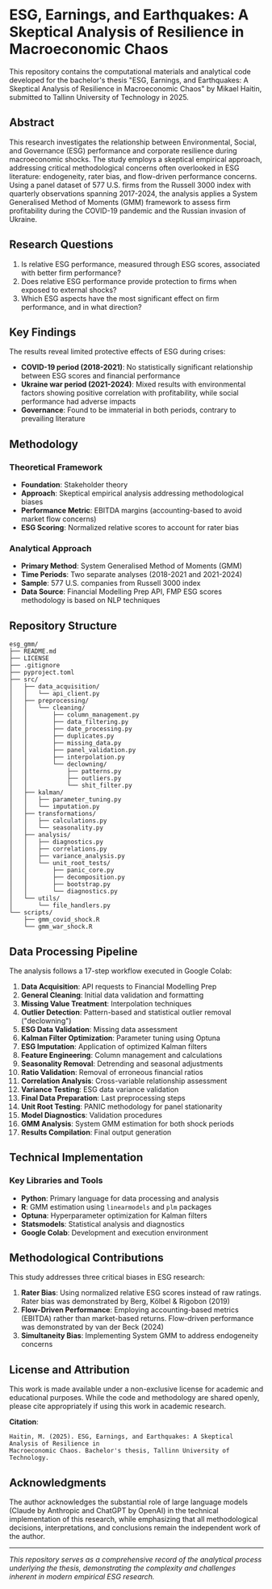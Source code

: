 # ESG, Earnings, and Earthquakes: A Skeptical Analysis of Resilience in Macroeconomic Chaos

This repository contains the computational materials and analytical code developed for the bachelor's thesis "ESG, Earnings, and Earthquakes: A Skeptical Analysis of Resilience in Macroeconomic Chaos" by Mikael Haitin, submitted to Tallinn University of Technology in 2025.

## Abstract

This research investigates the relationship between Environmental, Social, and Governance (ESG) performance and corporate resilience during macroeconomic shocks. The study employs a skeptical empirical approach, addressing critical methodological concerns often overlooked in ESG literature: endogeneity, rater bias, and flow-driven performance concerns. Using a panel dataset of 577 U.S. firms from the Russell 3000 index with quarterly observations spanning 2017-2024, the analysis applies a System Generalised Method of Moments (GMM) framework to assess firm profitability during the COVID-19 pandemic and the Russian invasion of Ukraine.

## Research Questions

1. Is relative ESG performance, measured through ESG scores, associated with better firm performance?
2. Does relative ESG performance provide protection to firms when exposed to external shocks?
3. Which ESG aspects have the most significant effect on firm performance, and in what direction?

## Key Findings

The results reveal limited protective effects of ESG during crises:
- **COVID-19 period (2018-2021)**: No statistically significant relationship between ESG scores and financial performance
- **Ukraine war period (2021-2024)**: Mixed results with environmental factors showing positive correlation with profitability, while social performance had adverse impacts
- **Governance**: Found to be immaterial in both periods, contrary to prevailing literature

## Methodology

### Theoretical Framework
- **Foundation**: Stakeholder theory
- **Approach**: Skeptical empirical analysis addressing methodological biases
- **Performance Metric**: EBITDA margins (accounting-based to avoid market flow concerns)
- **ESG Scoring**: Normalized relative scores to account for rater bias

### Analytical Approach
- **Primary Method**: System Generalised Method of Moments (GMM)
- **Time Periods**: Two separate analyses (2018-2021 and 2021-2024)
- **Sample**: 577 U.S. companies from Russell 3000 index
- **Data Source**: Financial Modelling Prep API, FMP ESG scores methodology is based on NLP techniques

## Repository Structure

```
esg_gmm/
├── README.md
├── LICENSE
├── .gitignore
├── pyproject.toml
├── src/
│   ├── data_acquisition/
│   │   └── api_client.py
│   ├── preprocessing/
│   │   └── cleaning/
│   │       ├── column_management.py
│   │       ├── data_filtering.py
│   │       ├── date_processing.py
│   │       ├── duplicates.py
│   │       ├── missing_data.py
│   │       ├── panel_validation.py
│   │       ├── interpolation.py
│   │       └── declowning/
│   │           ├── patterns.py
│   │           ├── outliers.py
│   │           └── shit_filter.py
│   ├── kalman/
│   │   ├── parameter_tuning.py
│   │   └── imputation.py
│   ├── transformations/
│   │   ├── calculations.py
│   │   └── seasonality.py
│   ├── analysis/
│   │   ├── diagnostics.py
│   │   ├── correlations.py
│   │   ├── variance_analysis.py
│   │   └── unit_root_tests/
│   │       ├── panic_core.py
│   │       ├── decomposition.py
│   │       ├── bootstrap.py
│   │       └── diagnostics.py
│   └── utils/
│       └── file_handlers.py
└── scripts/
    ├── gmm_covid_shock.R
    └── gmm_war_shock.R
```

## Data Processing Pipeline

The analysis follows a 17-step workflow executed in Google Colab:

1. **Data Acquisition**: API requests to Financial Modelling Prep
2. **General Cleaning**: Initial data validation and formatting
3. **Missing Value Treatment**: Interpolation techniques
4. **Outlier Detection**: Pattern-based and statistical outlier removal ("declowning")
5. **ESG Data Validation**: Missing data assessment
6. **Kalman Filter Optimization**: Parameter tuning using Optuna
7. **ESG Imputation**: Application of optimized Kalman filters
8. **Feature Engineering**: Column management and calculations
9. **Seasonality Removal**: Detrending and seasonal adjustments
10. **Ratio Validation**: Removal of erroneous financial ratios
11. **Correlation Analysis**: Cross-variable relationship assessment
12. **Variance Testing**: ESG data variance validation
13. **Final Data Preparation**: Last preprocessing steps
14. **Unit Root Testing**: PANIC methodology for panel stationarity
15. **Model Diagnostics**: Validation procedures
16. **GMM Analysis**: System GMM estimation for both shock periods
17. **Results Compilation**: Final output generation

## Technical Implementation

### Key Libraries and Tools
- **Python**: Primary language for data processing and analysis
- **R**: GMM estimation using `linearmodels` and `plm` packages
- **Optuna**: Hyperparameter optimization for Kalman filters
- **Statsmodels**: Statistical analysis and diagnostics
- **Google Colab**: Development and execution environment

## Methodological Contributions

This study addresses three critical biases in ESG research:

1. **Rater Bias**: Using normalized relative ESG scores instead of raw ratings. Rater bias was demonstrated by Berg, Kölbel & Rigobon (2019)
2. **Flow-Driven Performance**: Employing accounting-based metrics (EBITDA) rather than market-based returns. Flow-driven performance was demonstrated by van der Beck (2024)
3. **Simultaneity Bias**: Implementing System GMM to address endogeneity concerns

## License and Attribution

This work is made available under a non-exclusive license for academic and educational purposes. While the code and methodology are shared openly, please cite appropriately if using this work in academic research.

**Citation**:
```
Haitin, M. (2025). ESG, Earnings, and Earthquakes: A Skeptical Analysis of Resilience in 
Macroeconomic Chaos. Bachelor's thesis, Tallinn University of Technology.
```

## Acknowledgments

The author acknowledges the substantial role of large language models (Claude by Anthropic and ChatGPT by OpenAI) in the technical implementation of this research, while emphasizing that all methodological decisions, interpretations, and conclusions remain the independent work of the author.

---

*This repository serves as a comprehensive record of the analytical process underlying the thesis, demonstrating the complexity and challenges inherent in modern empirical ESG research.*
